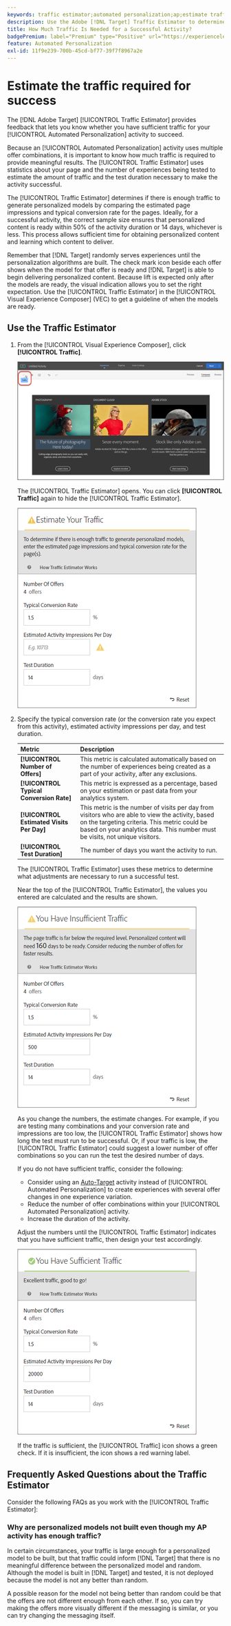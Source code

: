 ```yaml
---
keywords: traffic estimator;automated personalization;ap;estimate traffic;auto-target
description: Use the Adobe [!DNL Target] Traffic Estimator to determine whether you have sufficient traffic for your Automated Personalization activity to succeed.
title: How Much Traffic Is Needed for a Successful Activity?
badgePremium: label="Premium" type="Positive" url="https://experienceleague.adobe.com/docs/target/using/introduction/intro.html?lang=en#premium newtab=true" tooltip="See what's included in Target Premium."
feature: Automated Personalization
exl-id: 11f9e239-700b-45cd-bf77-39f7f8967a2e
---
```

# Estimate the traffic required for success

The [!DNL Adobe Target] [!UICONTROL Traffic Estimator] provides feedback that lets you know whether you have sufficient traffic for your [!UICONTROL Automated Personalization] activity to succeed.

Because an [!UICONTROL Automated Personalization] activity uses multiple offer combinations, it is important to know how much traffic is required to provide meaningful results. The [!UICONTROL Traffic Estimator] uses statistics about your page and the number of experiences being tested to estimate the amount of traffic and the test duration necessary to make the activity successful.

The [!UICONTROL Traffic Estimator] determines if there is enough traffic to generate personalized models by comparing the estimated page impressions and typical conversion rate for the pages. Ideally, for a successful activity, the correct sample size ensures that personalized content is ready within 50% of the activity duration or 14 days, whichever is less. This process allows sufficient time for obtaining personalized content and learning which content to deliver.

Remember that [!DNL Target] randomly serves experiences until the personalization algorithms are built. The check mark icon beside each offer shows when the model for that offer is ready and [!DNL Target] is able to begin delivering personalized content. Because lift is expected only after the models are ready, the visual indication allows you to set the right expectation. Use the [!UICONTROL Traffic Estimator] in the [!UICONTROL Visual Experience Composer] (VEC) to get a guideline of when the models are ready.

## Use the Traffic Estimator

1. From the [!UICONTROL Visual Experience Composer], click **[!UICONTROL Traffic]**.

   ![Traffic icon](/help/main/c-activities/t-automated-personalization/assets/icon-traffic.png)

   The [!UICONTROL Traffic Estimator] opens. You can click **[!UICONTROL Traffic]** again to hide the [!UICONTROL Traffic Estimator].

   ![Traffic Estimator user interface](assets/ap_est.png)

1. Specify the typical conversion rate (or the conversion rate you expect from this activity), estimated activity impressions per day, and test duration.

   |Metric|Description|
   | --- | --- |
   |**[!UICONTROL Number of Offers]**|This metric is calculated automatically based on the number of experiences being created as a part of your activity, after any exclusions.|
   |**[!UICONTROL Typical Conversion Rate]**|This metric is expressed as a percentage, based on your estimation or past data from your analytics system.|
   |**[!UICONTROL Estimated Visits Per Day]**|This metric is the number of visits per day from visitors who are able to view the activity, based on the targeting criteria. This metric could be based on your analytics data. This number must be visits, not unique visitors.|
   |**[!UICONTROL Test Duration]**|The number of days you want the activity to run.|

      The [!UICONTROL Traffic Estimator] uses these metrics to determine what adjustments are necessary to run a successful test.

   Near the top of the [!UICONTROL Traffic Estimator], the values you entered are calculated and the results are shown.

   ![Traffic Estimate with values and results displayed](assets/ap_est_no.png)

   As you change the numbers, the estimate changes. For example, if you are testing many combinations and your conversion rate and impressions are too low, the [!UICONTROL Traffic Estimator] shows how long the test must run to be successful. Or, if your traffic is low, the [!UICONTROL Traffic Estimator] could suggest a lower number of offer combinations so you can run the test the desired number of days.

   If you do not have sufficient traffic, consider the following:

   * Consider using an [Auto-Target](/help/main/c-activities/auto-target/auto-target-to-optimize.md) activity instead of [!UICONTROL Automated Personalization] to create experiences with several offer changes in one experience variation. 
   * Reduce the number of offer combinations within your [!UICONTROL Automated Personalization] activity. 
   * Increase the duration of the activity.

   Adjust the numbers until the [!UICONTROL Traffic Estimator] indicates that you have sufficient traffic, then design your test accordingly.

   ![Traffic Estimator showing sufficient traffic message](assets/ap_est_yes.png)

   If the traffic is sufficient, the [!UICONTROL Traffic] icon shows a green check. If it is insufficient, the icon shows a red warning label.

## Frequently Asked Questions about the Traffic Estimator

Consider the following FAQs as you work with the [!UICONTROL Traffic Estimator]:

### Why are personalized models not built even though my AP activity has enough traffic?

In certain circumstances, your traffic is large enough for a personalized model to be built, but that traffic could inform [!DNL Target] that there is no meaningful difference between the personalized model and random. Although the model is built in [!DNL Target] and tested, it is not deployed because the model is not any better than random.

A possible reason for the model not being better than random could be that the offers are not different enough from each other. If so, you can try making the offers more visually different if the messaging is similar, or you can try changing the messaging itself.
